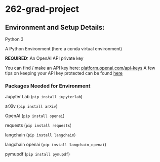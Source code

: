 # 262-grad-project

## Environment and Setup Details:
Python 3

A Python Environment (here a conda virtual environment)

**REQUIRED:** An OpenAI API private key

You can find / make an API key here: [platform.openai.com/api-keys](https://platform.openai.com/api-keys)
A few tips on keeping your API key protected can be found [here](https://help.openai.com/en/articles/5112595-best-practices-for-api-key-safety)

### Packages Needed for Environment
Jupyter Lab (`pip install jupyterlab`)

arXiv (`pip install arXiv`)

OpenAI (`pip install openai`)

requests (`pip install requests`)

langchain (`pip install langchain`)

langchain openai (`pip install langchain_openai`)

pymupdf (`pip install pymupdf`)
